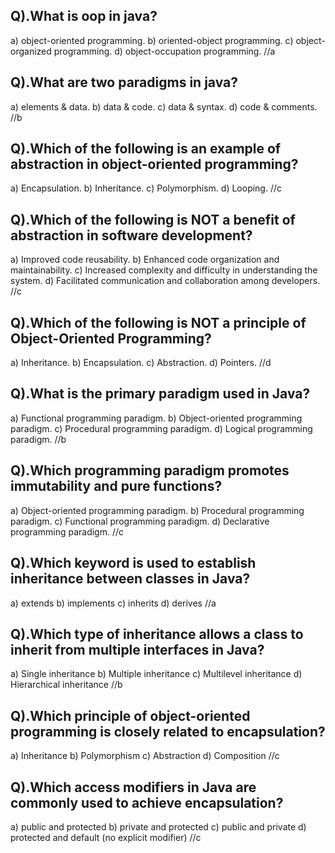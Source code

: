 ## Q).What is oop in java?
a) object-oriented programming.
b) oriented-object programming.
c) object-organized programming.
d) object-occupation programming.
//a

## Q).What are two paradigms in java?
a) elements & data.
b) data & code.
c) data & syntax.
d) code & comments.
//b

## Q).Which of the following is an example of abstraction in object-oriented programming?
a) Encapsulation.
b) Inheritance.
c) Polymorphism.
d) Looping.
//c

## Q).Which of the following is NOT a benefit of abstraction in software development?

a) Improved code reusability.
b) Enhanced code organization and maintainability.
c) Increased complexity and difficulty in understanding the system.
d) Facilitated communication and collaboration among developers.
//c

## Q).Which of the following is NOT a principle of Object-Oriented Programming?

a) Inheritance.
b) Encapsulation.
c) Abstraction.
d) Pointers.
//d

## Q).What is the primary paradigm used in Java?

a) Functional programming paradigm.
b) Object-oriented programming paradigm.
c) Procedural programming paradigm.
d) Logical programming paradigm.
//b

## Q).Which programming paradigm promotes immutability and pure functions?

a) Object-oriented programming paradigm.
b) Procedural programming paradigm.
c) Functional programming paradigm.
d) Declarative programming paradigm.
//c

## Q).Which keyword is used to establish inheritance between classes in Java?

a) extends
b) implements
c) inherits
d) derives
//a

## Q).Which type of inheritance allows a class to inherit from multiple interfaces in Java?

a) Single inheritance
b) Multiple inheritance
c) Multilevel inheritance
d) Hierarchical inheritance
//b

## Q).Which principle of object-oriented programming is closely related to encapsulation?

a) Inheritance
b) Polymorphism
c) Abstraction
d) Composition
//c

## Q).Which access modifiers in Java are commonly used to achieve encapsulation?
a) public and protected
b) private and protected
c) public and private
d) protected and default (no explicit modifier)
//c


